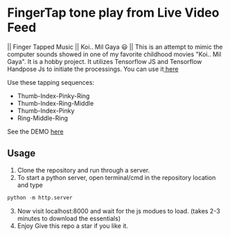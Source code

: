 # FingerTap tone play from Live Video Feed
|| Finger Tapped Music || Koi.. Mil Gaya 😃 ||
This is an attempt to mimic the computer sounds showed in one of my favorite childhood movies "Koi.. Mil Gaya".
It is a hobby project. It utilizes Tensorflow JS and Tensorflow Handpose Js to initiate the processings.
You can use it<a href="https://flaskavishek.pythonanywhere.com/koimilgeya_mimic/"> here</a>

Use these tapping sequences:
- Thumb-Index-Pinky-Ring
- Thumb-Index-Ring-Middle
- Thumb-Index-Pinky
- Ring-Middle-Ring

See the DEMO <a href="https://youtu.be/K6jod8WfVcI">here</a>
## Usage
1. Clone the repository and run through a server.
2. To start a python server, open terminal/cmd in the repository location and type 
```python
python -m http.server
```
3. Now visit localhost:8000 and wait for the js modues to load. (takes 2-3 minutes to download the essentials)
4. Enjoy
Give this repo a star if you like it.



